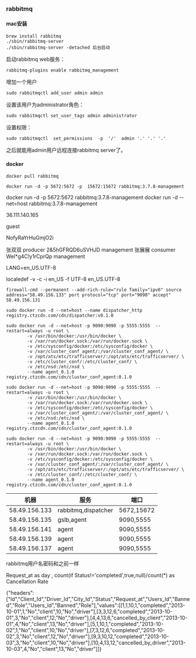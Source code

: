 ### rabbitmq

#### mac安装

```shell
brew install rabbitmq
./sbin/rabbitmq-server
./sbin/rabbitmq-server -detached 后台启动
```

启动rabbitmq web服务：

```shell
rabbitmq-plugins enable rabbitmq_management
```
增加一个用户

```shell
sudo rabbitmqctl add_user admin admin
```

设置该用户为administrator角色：

```shell
sudo rabbitmqctl set_user_tags admin administrator
```


设置权限：

```shell
sudo rabbitmqctl  set_permissions  -p  '/'  admin '.' '.' '.'
```

之后就能用admin用户远程连接rabbitmq server了。

#### docker

```shell
docker pull rabbitmq
```

```shell
docker run -d -p 5672:5672 -p  15672:15672 rabbitmq:3.7.8-management
```

docker run -d -p 5672:5672  rabbitmq:3.7.8-management
docker run -d --net=host rabbitmq:3.7.8-management

36.111.140.165

guest

NofyRaYrHuGmjO2i



张双双 producer 2&5hGFRQD6uSVHJD    management
张展展 consumer Wel*g4C!y1rCprQp      management





LANG=en_US.UTF-8



localedef -v -c -i en_US -f UTF-8 en_US.UTF-8



```
firewall-cmd --permanent --add-rich-rule="rule family="ipv6" source address="58.49.156.133" port protocol="tcp" port="9090" accept"
58.49.156.131
```





```
sudo docker run -d --net=host --name dispatcher_http registry.ctzcdn.com/cdn/dispatcher:v0.1.0
```

```
sudo docker run -d --net=host -p 9090:9090 -p 5555:5555  --restart=always -u root \
        -v /usr/bin/docker:/usr/bin/docker \
        -v /var/run/docker.sock:/var/run/docker.sock \
        -v /etc/sysconfig/docker:/etc/sysconfig/docker \
        -v /var/cluster_conf_agent/:/var/cluster_conf_agent/ \
        -v /opt/ats/etc/trafficserver/:/opt/ats/etc/trafficserver/ \
        -v /etc/cluster_conf/:/etc/cluster_conf/ \
        -v /etc/nsd:/etc/nsd \
        --name agent_0.1.0 registry.ctzcdn.com/cdn/cluster_conf_agent:0.1.0
```

```
sudo docker run -d --net=host -p 9090:9090 -p 5555:5555  --restart=always -u root \
        -v /usr/bin/docker:/usr/bin/docker \
        -v /var/run/docker.sock:/var/run/docker.sock \
        -v /etc/sysconfig/docker:/etc/sysconfig/docker \
        -v /var/cluster_conf_agent/:/var/cluster_conf_agent/ \
        -v /etc/nsd:/etc/nsd \
        --name agent_0.1.0 registry.ctzcdn.com/cdn/cluster_conf_agent:0.1.0
```

```
sudo docker run -d --net=host -p 9090:9090 -p 5555:5555  --restart=always -u root \
        -v /usr/bin/docker:/usr/bin/docker \
        -v /var/run/docker.sock:/var/run/docker.sock \
        -v /etc/sysconfig/docker:/etc/sysconfig/docker \
        -v /var/cluster_conf_agent/:/var/cluster_conf_agent/ \
        -v /opt/ats/etc/trafficserver/:/opt/ats/etc/trafficserver/ \
        -v /etc/cluster_conf/:/etc/cluster_conf/ \
        --name agent_0.1.0 registry.ctzcdn.com/cdn/cluster_conf_agent:0.1.0
```

| 机器          | 服务                | 端口       |
| ------------- | ------------------- | ---------- |
| 58.49.156.133 | rabbitmq,dispatcher | 5672,15672 |
| 58.49.156.135 | gslb,agent          | 9090,5555  |
| 58.49.156.141 | agent               | 9090,5555  |
| 58.49.156.139 | agent               | 9090,5555  |
| 58.49.156.137 | agent               | 9090,5555  |

rabbitmq用户名密码和之前一样





 Request_at as day ,
count(if Status!='completed',true,null)/count(*)   as Cancellation Rate

{"headers":["Id","Client_Id","Driver_Id","City_Id","Status","Request_at","Users_Id","Banned","Role","Users_Id","Banned","Role"],"values":[[1,1,10,1,"completed","2013-10-01",1,"No","client",10,"No","driver"],[3,3,12,6,"completed","2013-10-01",3,"No","client",12,"No","driver"],[4,4,13,6,"cancelled_by_client","2013-10-01",4,"No","client",13,"No","driver"],[5,1,10,1,"completed","2013-10-02",1,"No","client",10,"No","driver"],[7,3,12,6,"completed","2013-10-02",3,"No","client",12,"No","driver"],[9,3,10,12,"completed","2013-10-03",3,"No","client",10,"No","driver"],[10,4,13,12,"cancelled_by_driver","2013-10-03",4,"No","client",13,"No","driver"]]}